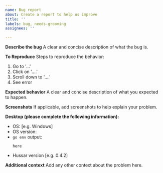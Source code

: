 ```yaml
---
name: Bug report
about: Create a report to help us improve
title: ''
labels: bug, needs-grooming
assignees: ''

---
```


**Describe the bug**
A clear and concise description of what the bug is.

**To Reproduce**
Steps to reproduce the behavior:
1. Go to '...'
2. Click on '....'
3. Scroll down to '....'
4. See error

**Expected behavior**
A clear and concise description of what you expected to happen.

**Screenshots**
If applicable, add screenshots to help explain your problem.

**Desktop (please complete the following information):**
 - OS: [e.g. Windows]
 - OS version:
 - `go env` output:
    ```
    here
    ```
 - Hussar version [e.g. 0.4.2]

**Additional context**
Add any other context about the problem here.
